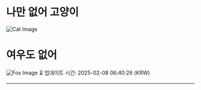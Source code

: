 
# 나만 없어 고양이

![Cat Image](https://cdn2.thecatapi.com/images/iyFN2mF8l.jpg)

# 여우도 없어
![Fox Image](https://randomfox.ca/images/8.jpg)
⏳ 업데이트 시간: 2025-02-08 06:40:26 (KRW)

---
